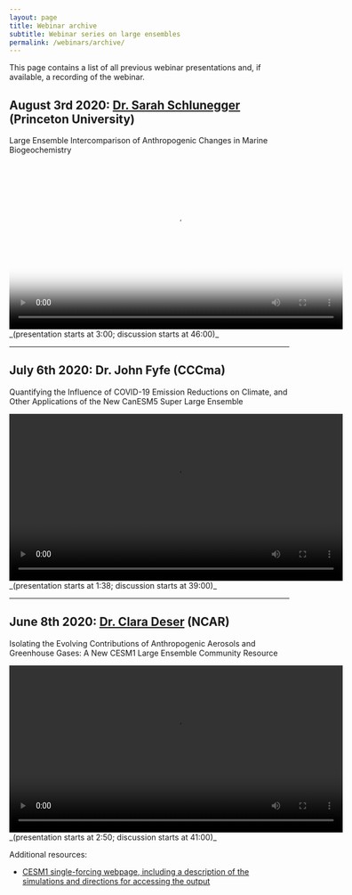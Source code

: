 ```yaml
---
layout: page
title: Webinar archive
subtitle: Webinar series on large ensembles
permalink: /webinars/archive/
---
```


This page contains a list of all previous webinar presentations and, if available, a recording of the webinar.

## August 3rd 2020: [Dr. Sarah Schlunegger](https://www.sarahschlunegger.com) (Princeton University)

Large Ensemble Intercomparison of Anthropogenic Changes in Marine Biogeochemistry

<video width="600" poster="https://large-ensemble.github.io/webinars/intro_image_webinar3.png" controls>
  <source src="http://seb21.gienah.uberspace.de/SMILE_webinar3_Schlunegger.mp4" type="video/mp4">
  Your browser does not support HTML video.
</video> _(presentation starts at 3:00; discussion starts at 46:00)_


---

## July 6th 2020: Dr. John Fyfe (CCCma)

Quantifying the Influence of COVID-19 Emission Reductions on Climate, and Other Applications of the New CanESM5 Super Large Ensemble

<video width="600" controls>
  <source src="http://seb21.gienah.uberspace.de/SMILE_webinar2_Fyfe.mp4" type="video/mp4">
  Your browser does not support HTML video.
</video> _(presentation starts at 1:38; discussion starts at 39:00)_


---

## June 8th 2020: [Dr. Clara Deser](http://www.cgd.ucar.edu/staff/cdeser/) (NCAR)

Isolating the Evolving Contributions of Anthropogenic Aerosols and Greenhouse Gases: A New CESM1 Large Ensemble Community Resource

<video width="600" controls>
  <source src="http://seb21.gienah.uberspace.de/SMILE_webinar1_Deser.mp4" type="video/mp4">
  Your browser does not support HTML video.
</video> _(presentation starts at 2:50; discussion starts at 41:00)_

Additional resources:
- [CESM1 single-forcing webpage, including a description of the simulations and directions for accessing the output](
http://www.cesm.ucar.edu/working_groups/CVC/simulations/cesm1-single_forcing_le.html)

<!-- Global site tag (gtag.js) - Google Analytics -->
<!-- Analytics only implemented for archive page to count views of recordings. -->
<script async src="https://www.googletagmanager.com/gtag/js?id=UA-168908993-1"></script>
<script>
  window.dataLayer = window.dataLayer || [];
  function gtag(){dataLayer.push(arguments);}
  gtag('js', new Date());

  gtag('config', 'UA-168908993-1');
</script>

